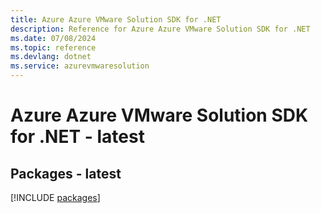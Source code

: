 ```yaml
---
title: Azure Azure VMware Solution SDK for .NET
description: Reference for Azure Azure VMware Solution SDK for .NET
ms.date: 07/08/2024
ms.topic: reference
ms.devlang: dotnet
ms.service: azurevmwaresolution
---
```

# Azure Azure VMware Solution SDK for .NET - latest
## Packages - latest
[!INCLUDE [packages](azure-vmware-solution-index.md)]